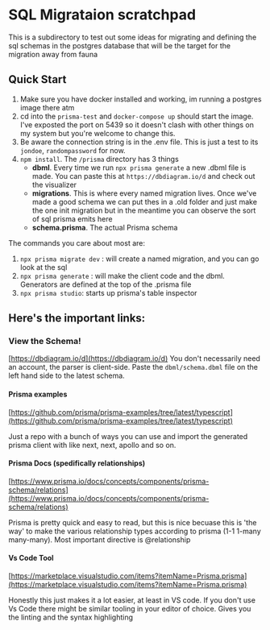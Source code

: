 # SQL Migrataion scratchpad

This is a subdirectory to test out some ideas for migrating and defining the sql schemas in the postgres database that will be the target for the migration away from fauna

## Quick Start

1. Make sure you have docker installed and working, im running a postgres image there atm
2. cd into the `prisma-test` and `docker-compose up` should start the image. I've exposted the port on 5439 so it doesn't clash with other things on my system but you're welcome to change this.
3. Be aware the connection string is in the .env file. This is just a test to its `jondoe`, `randompassword` for now.
4. `npm install`. The `/prisma` directory has 3 things
   - **dbml**. Every time we run `npx prisma generate` a new .dbml file is made. You can paste this at `https://dbdiagram.io/d` and check out the visualizer
   - **migrations**. This is where every named migration lives. Once we've made a good schema we can put thes in a .old folder and just make the one init migration but in the meantime you can observe the sort of sql prisma emits here
   - **schema.prisma**. The actual Prisma schema

The commands you care about most are:

1. `npx prisma migrate dev` : will create a named migration, and you can go look at the sql
2. `npx prisma generate` : will make the client code and the dbml. Generators are defined at the top of the .prisma file
3. `npx prisma studio`: starts up prisma's table inspector

## Here's the important links:

### View the Schema!
[https://dbdiagram.io/d](https://dbdiagram.io/d)
You don't necessarily need an account, the parser is client-side. Paste the `dbml/schema.dbml` file on the left hand side to the latest schema.


#### Prisma examples

[https://github.com/prisma/prisma-examples/tree/latest/typescript](https://github.com/prisma/prisma-examples/tree/latest/typescript)

Just a repo with a bunch of ways you can use and import the generated prisma client with like next, next, apollo and so on.

#### Prisma Docs (spedifically relationships)

[https://www.prisma.io/docs/concepts/components/prisma-schema/relations](https://www.prisma.io/docs/concepts/components/prisma-schema/relations)

Prisma is pretty quick and easy to read, but this is nice becuase this is 'the way' to make the various relationship types according to prisma (1-1 1-many many-many). Most important directive is @relationship

#### Vs Code Tool

[https://marketplace.visualstudio.com/items?itemName=Prisma.prisma](https://marketplace.visualstudio.com/items?itemName=Prisma.prisma)

Honestly this just makes it a lot easier, at least in VS code. If you don't use Vs Code there might be similar tooling in your editor of choice.
Gives you the linting and the syntax highlighting
